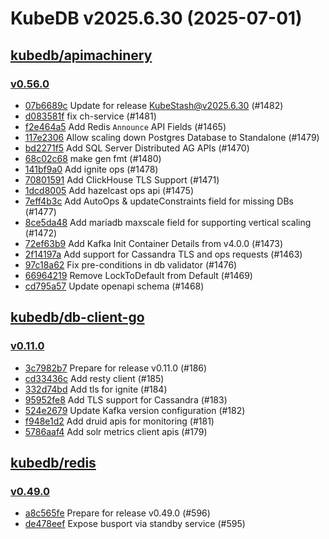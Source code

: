 # KubeDB v2025.6.30 (2025-07-01)


## [kubedb/apimachinery](https://github.com/kubedb/apimachinery)

### [v0.56.0](https://github.com/kubedb/apimachinery/releases/tag/v0.56.0)

- [07b6689c](https://github.com/kubedb/apimachinery/commit/07b6689c9) Update for release KubeStash@v2025.6.30 (#1482)
- [d083581f](https://github.com/kubedb/apimachinery/commit/d083581f1) fix ch-service (#1481)
- [f2e464a5](https://github.com/kubedb/apimachinery/commit/f2e464a5b) Add Redis `Announce` API Fields (#1465)
- [117e2306](https://github.com/kubedb/apimachinery/commit/117e2306d) Allow scaling down Postgres Database to Standalone (#1479)
- [bd2271f5](https://github.com/kubedb/apimachinery/commit/bd2271f5e) Add SQL Server Distributed AG APIs (#1470)
- [68c02c68](https://github.com/kubedb/apimachinery/commit/68c02c68a) make gen fmt (#1480)
- [141bf9a0](https://github.com/kubedb/apimachinery/commit/141bf9a0d) Add ignite ops (#1478)
- [70801591](https://github.com/kubedb/apimachinery/commit/70801591a) Add ClickHouse TLS Support (#1471)
- [1dcd8005](https://github.com/kubedb/apimachinery/commit/1dcd80052) Add hazelcast ops api (#1475)
- [7eff4b3c](https://github.com/kubedb/apimachinery/commit/7eff4b3c5) Add AutoOps & updateConstraints field for missing DBs (#1477)
- [8ce5da48](https://github.com/kubedb/apimachinery/commit/8ce5da487) Add mariadb maxscale field for supporting vertical scaling (#1472)
- [72ef63b9](https://github.com/kubedb/apimachinery/commit/72ef63b9c) Add Kafka Init Container Details from v4.0.0 (#1473)
- [2f14197a](https://github.com/kubedb/apimachinery/commit/2f14197a9) Add support for Cassandra TLS and ops requests (#1463)
- [97c18a62](https://github.com/kubedb/apimachinery/commit/97c18a62d) Fix pre-conditions in db validator (#1476)
- [66964219](https://github.com/kubedb/apimachinery/commit/669642194) Remove LockToDefault from Default (#1469)
- [cd795a57](https://github.com/kubedb/apimachinery/commit/cd795a57b) Update openapi schema (#1468)



## [kubedb/db-client-go](https://github.com/kubedb/db-client-go)

### [v0.11.0](https://github.com/kubedb/db-client-go/releases/tag/v0.11.0)

- [3c7982b7](https://github.com/kubedb/db-client-go/commit/3c7982b7) Prepare for release v0.11.0 (#186)
- [cd33436c](https://github.com/kubedb/db-client-go/commit/cd33436c) Add resty client (#185)
- [332d74bd](https://github.com/kubedb/db-client-go/commit/332d74bd) Add tls for ignite (#184)
- [95952fe8](https://github.com/kubedb/db-client-go/commit/95952fe8) Add TLS support for Cassandra (#183)
- [524e2679](https://github.com/kubedb/db-client-go/commit/524e2679) Update Kafka version configuration (#182)
- [f948e1d2](https://github.com/kubedb/db-client-go/commit/f948e1d2) Add druid apis for monitoring (#181)
- [5786aaf4](https://github.com/kubedb/db-client-go/commit/5786aaf4) Add solr metrics client apis (#179)



## [kubedb/redis](https://github.com/kubedb/redis)

### [v0.49.0](https://github.com/kubedb/redis/releases/tag/v0.49.0)

- [a8c565fe](https://github.com/kubedb/redis/commit/a8c565fe0) Prepare for release v0.49.0 (#596)
- [de478eef](https://github.com/kubedb/redis/commit/de478eefc) Expose busport via standby service (#595)




